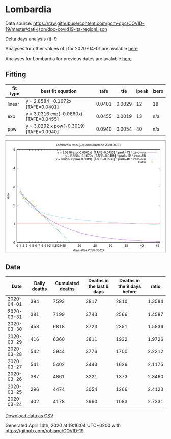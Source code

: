 # Lombardia

Data source: https://raw.githubusercontent.com/pcm-dpc/COVID-19/master/dati-json/dpc-covid19-ita-regioni.json

Delta days analysis (j): 9

Analyses for other values of j for 2020-04-01 are avalable [here](../2020-04-01/README.md)

Analyses for Lombardia for previous dates are avalable [here](../README.md)

## Fitting 
|fit type|best fit equation|tafe|tfe|ipeak|izero|
|-------|-----|--------|------|---|---|
|linear|y = 2.8584 -0.1672x  [TAFE=0.0401]|0.0401|0.0029|12|18|
|exp|y = 3.0316 exp(-0.0860x)  [TAFE=0.0455]|0.0455|0.0019|13|n/a|
|pow|y = 3.0292 x pow(-0.3019)  [TAFE=0.0940]|0.0940|0.0054|40|n/a|

![Plot](COVID-19_lombardia_j9_2020-04-01.png)

## Data
|Date|Daily deaths|Cumulated deaths|Deaths in the last 9 days|Deaths in the 9 days before|ratio|
|----|----------|-----------|-------|--------------------|-----|
|2020-04-01|394|7593|3817|2810|1.3584|
|2020-03-31|381|7199|3743|2566|1.4587|
|2020-03-30|458|6818|3723|2351|1.5836|
|2020-03-29|416|6360|3811|1932|1.9726|
|2020-03-28|542|5944|3776|1700|2.2212|
|2020-03-27|541|5402|3443|1626|2.1175|
|2020-03-26|387|4861|3221|1373|2.3460|
|2020-03-25|296|4474|3054|1266|2.4123|
|2020-03-24|402|4178|2960|1083|2.7331|

[Download data as CSV](COVID-19_lombardia_j9_2020-04-01.csv)

Generated April 14th, 2020 at 19:16:04 UTC+0200 with https://github.com/robianc/COVID-19
